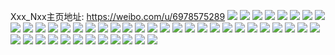 Xxx_Nxx主页地址: https://weibo.com/u/6978575289 
![](https://wx4.sinaimg.cn/mw2000/007ChodXly1h96tr37v6vj31sc2ds7wk.jpg) 
![](https://wx4.sinaimg.cn/mw2000/007ChodXly1h96tr50k5nj3262262e83.jpg) 
![](https://wx4.sinaimg.cn/mw2000/007ChodXly1h8nmk0j3hzj30u00u0te1.jpg) 
![](https://wx4.sinaimg.cn/mw2000/007ChodXly1h8nmjzqhp9j30u0140478.jpg) 
![](https://wx4.sinaimg.cn/mw2000/007ChodXly1h8nmk09b22j30u0140ajp.jpg) 
![](https://wx4.sinaimg.cn/mw2000/007ChodXly1h8nmk00khkj30u00u0aht.jpg) 
![](https://wx4.sinaimg.cn/mw2000/007ChodXly1h8m8juoil3j325c25c7wj.jpg) 
![](https://wx4.sinaimg.cn/mw2000/007ChodXly1h8m8jwkjgjj329d29db2a.jpg) 
![](https://wx4.sinaimg.cn/mw2000/007ChodXly1h8m8jtbd7zj3280280kjm.jpg) 
![](https://wx4.sinaimg.cn/mw2000/007ChodXly1h8m8m9bzisj31t91t9e81.jpg) 
![](https://wx4.sinaimg.cn/mw2000/007ChodXly1h8530ckci6j30vr175qak.jpg) 
![](https://wx4.sinaimg.cn/mw2000/007ChodXly1h7iiud5xqaj324w30rx6p.jpg) 
![](https://wx4.sinaimg.cn/mw2000/007ChodXly1h7iiuh62ybj3231231u0x.jpg) 
![](https://wx4.sinaimg.cn/mw2000/007ChodXly1h7iiufjgquj322835sqv6.jpg) 
![](https://wx4.sinaimg.cn/mw2000/007ChodXly1h7iiug9clfj327v27vnpd.jpg) 
![](https://wx4.sinaimg.cn/mw2000/007ChodXly1h7iiugkqixj30wr0woti2.jpg) 
![](https://wx4.sinaimg.cn/mw2000/007ChodXly1h758mwtvq9j312m1fhali.jpg) 
![](https://wx4.sinaimg.cn/mw2000/007ChodXly1h758mxpy2gj32c02c0gyp.jpg) 
![](https://wx4.sinaimg.cn/mw2000/007ChodXly1h758myx69zj326s26skcv.jpg) 
![](https://wx4.sinaimg.cn/mw2000/007ChodXly1h758n02qgbj320e2ohx6p.jpg) 
![](https://wx4.sinaimg.cn/mw2000/007ChodXly1h6ncipphdaj31cr1t0hdt.jpg) 
![](https://wx4.sinaimg.cn/mw2000/007ChodXly1h5spvi2v8aj32c03407wj.jpg) 
![](https://wx4.sinaimg.cn/mw2000/007ChodXly1h5spvwq56ij321y2qlb2d.jpg) 
![](https://wx4.sinaimg.cn/mw2000/007ChodXly1h5spv64v3vj325a25ahdu.jpg) 
![](https://wx4.sinaimg.cn/mw2000/007ChodXly1h5sq34bl6fj32c02c0kjm.jpg) 
![](https://wx4.sinaimg.cn/mw2000/007ChodXly1h5lrdozdygj316o1kw1kx.jpg) 
![](https://wx4.sinaimg.cn/mw2000/007ChodXly1h5lrgkze68j30u0140gyy.jpg) 
![](https://wx4.sinaimg.cn/mw2000/007ChodXly1h5lrdybaxsj313l1gttrh.jpg) 
![](https://wx4.sinaimg.cn/mw2000/007ChodXly1h5lreezqb7j3223223hdu.jpg) 
![](https://wx4.sinaimg.cn/mw2000/007ChodXly1h5lrejjmysj32c02c0x6q.jpg) 
![](https://wx4.sinaimg.cn/mw2000/007ChodXly1h5lrdumdivj32c02c0kjm.jpg) 
![](https://wx4.sinaimg.cn/mw2000/007ChodXly1h4kmkwevq7j30u019142k.jpg) 
![](https://wx4.sinaimg.cn/mw2000/007ChodXly1h48uyhptwvj30x5188tqr.jpg) 
![](https://wx4.sinaimg.cn/mw2000/007ChodXly1h3fqaeu067j32c02c01kz.jpg) 
![](https://wx4.sinaimg.cn/mw2000/007ChodXly1h3fqai3nkij31kv23tu0x.jpg) 
![](https://wx4.sinaimg.cn/mw2000/007ChodXly1h3fqaislfhj30u00u0tg9.jpg) 
![](https://wx4.sinaimg.cn/mw2000/007ChodXly1h3fqagj6vtj32ao2aou0y.jpg) 
![](https://wx4.sinaimg.cn/mw2000/007ChodXly1h3fqao8exvj3281281kjo.jpg) 
![](https://wx4.sinaimg.cn/mw2000/007ChodXly1h43lxw8w5ej30u0156tl0.jpg) 
![](https://wx4.sinaimg.cn/mw2000/007ChodXly1h43lxtr7c0j30u019014g.jpg) 
![](https://wx4.sinaimg.cn/mw2000/007ChodXly1h43m0fca9ej30u0140q7u.jpg) 
![](https://wx4.sinaimg.cn/mw2000/007ChodXly1h43lxuoyjaj318y0u00wz.jpg) 
![](https://wx4.sinaimg.cn/mw2000/007ChodXly1h43lxu7h8vj30u018yn2l.jpg) 
![](https://wx4.sinaimg.cn/mw2000/007ChodXly1h43m0exal3j30u00u0jtw.jpg) 
![](https://wx4.sinaimg.cn/mw2000/007ChodXly1h1dtoisjv7j31uw2se4qs.jpg) 
